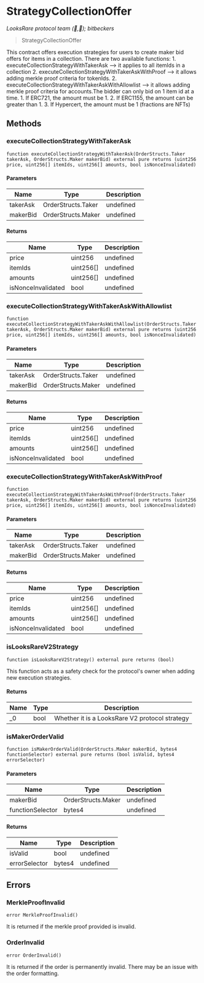 # StrategyCollectionOffer

_LooksRare protocol team (👀,💎); bitbeckers_

> StrategyCollectionOffer

This contract offers execution strategies for users to create maker bid offers for items in a collection. There are two available functions: 1. executeCollectionStrategyWithTakerAsk --&gt; it applies to all itemIds in a collection 2. executeCollectionStrategyWithTakerAskWithProof --&gt; it allows adding merkle proof criteria for tokenIds. 2. executeCollectionStrategyWithTakerAskWithAllowlist --&gt; it allows adding merkle proof criteria for accounts.The bidder can only bid on 1 item id at a time. 1. If ERC721, the amount must be 1. 2. If ERC1155, the amount can be greater than 1. 3. If Hypercert, the amount must be 1 (fractions are NFTs)

## Methods

### executeCollectionStrategyWithTakerAsk

```solidity
function executeCollectionStrategyWithTakerAsk(OrderStructs.Taker takerAsk, OrderStructs.Maker makerBid) external pure returns (uint256 price, uint256[] itemIds, uint256[] amounts, bool isNonceInvalidated)
```

#### Parameters

| Name     | Type               | Description |
| -------- | ------------------ | ----------- |
| takerAsk | OrderStructs.Taker | undefined   |
| makerBid | OrderStructs.Maker | undefined   |

#### Returns

| Name               | Type      | Description |
| ------------------ | --------- | ----------- |
| price              | uint256   | undefined   |
| itemIds            | uint256[] | undefined   |
| amounts            | uint256[] | undefined   |
| isNonceInvalidated | bool      | undefined   |

### executeCollectionStrategyWithTakerAskWithAllowlist

```solidity
function executeCollectionStrategyWithTakerAskWithAllowlist(OrderStructs.Taker takerAsk, OrderStructs.Maker makerBid) external pure returns (uint256 price, uint256[] itemIds, uint256[] amounts, bool isNonceInvalidated)
```

#### Parameters

| Name     | Type               | Description |
| -------- | ------------------ | ----------- |
| takerAsk | OrderStructs.Taker | undefined   |
| makerBid | OrderStructs.Maker | undefined   |

#### Returns

| Name               | Type      | Description |
| ------------------ | --------- | ----------- |
| price              | uint256   | undefined   |
| itemIds            | uint256[] | undefined   |
| amounts            | uint256[] | undefined   |
| isNonceInvalidated | bool      | undefined   |

### executeCollectionStrategyWithTakerAskWithProof

```solidity
function executeCollectionStrategyWithTakerAskWithProof(OrderStructs.Taker takerAsk, OrderStructs.Maker makerBid) external pure returns (uint256 price, uint256[] itemIds, uint256[] amounts, bool isNonceInvalidated)
```

#### Parameters

| Name     | Type               | Description |
| -------- | ------------------ | ----------- |
| takerAsk | OrderStructs.Taker | undefined   |
| makerBid | OrderStructs.Maker | undefined   |

#### Returns

| Name               | Type      | Description |
| ------------------ | --------- | ----------- |
| price              | uint256   | undefined   |
| itemIds            | uint256[] | undefined   |
| amounts            | uint256[] | undefined   |
| isNonceInvalidated | bool      | undefined   |

### isLooksRareV2Strategy

```solidity
function isLooksRareV2Strategy() external pure returns (bool)
```

This function acts as a safety check for the protocol&#39;s owner when adding new execution strategies.

#### Returns

| Name | Type | Description                                    |
| ---- | ---- | ---------------------------------------------- |
| \_0  | bool | Whether it is a LooksRare V2 protocol strategy |

### isMakerOrderValid

```solidity
function isMakerOrderValid(OrderStructs.Maker makerBid, bytes4 functionSelector) external pure returns (bool isValid, bytes4 errorSelector)
```

#### Parameters

| Name             | Type               | Description |
| ---------------- | ------------------ | ----------- |
| makerBid         | OrderStructs.Maker | undefined   |
| functionSelector | bytes4             | undefined   |

#### Returns

| Name          | Type   | Description |
| ------------- | ------ | ----------- |
| isValid       | bool   | undefined   |
| errorSelector | bytes4 | undefined   |

## Errors

### MerkleProofInvalid

```solidity
error MerkleProofInvalid()
```

It is returned if the merkle proof provided is invalid.

### OrderInvalid

```solidity
error OrderInvalid()
```

It is returned if the order is permanently invalid. There may be an issue with the order formatting.

